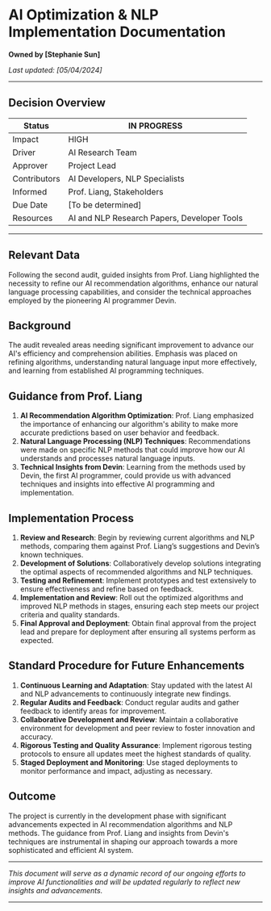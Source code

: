 # AI Optimization & NLP Implementation Documentation

**Owned by [Stephanie Sun]**

_Last updated: [05/04/2024]_

---

## Decision Overview

| Status       | IN PROGRESS                                 |
| ------------ | ------------------------------------------- |
| Impact       | HIGH                                        |
| Driver       | AI Research Team                            |
| Approver     | Project Lead                                |
| Contributors | AI Developers, NLP Specialists              |
| Informed     | Prof. Liang, Stakeholders                   |
| Due Date     | [To be determined]                          |
| Resources    | AI and NLP Research Papers, Developer Tools |

---

## Relevant Data

Following the second audit, guided insights from Prof. Liang highlighted the necessity to refine our AI recommendation algorithms, enhance our natural language processing capabilities, and consider the technical approaches employed by the pioneering AI programmer Devin.

## Background

The audit revealed areas needing significant improvement to advance our AI's efficiency and comprehension abilities. Emphasis was placed on refining algorithms, understanding natural language input more effectively, and learning from established AI programming techniques.

## Guidance from Prof. Liang

1. **AI Recommendation Algorithm Optimization**: Prof. Liang emphasized the importance of enhancing our algorithm's ability to make more accurate predictions based on user behavior and feedback.
2. **Natural Language Processing (NLP) Techniques**: Recommendations were made on specific NLP methods that could improve how our AI understands and processes natural language inputs.
3. **Technical Insights from Devin**: Learning from the methods used by Devin, the first AI programmer, could provide us with advanced techniques and insights into effective AI programming and implementation.

## Implementation Process

1. **Review and Research**: Begin by reviewing current algorithms and NLP methods, comparing them against Prof. Liang’s suggestions and Devin’s known techniques.
2. **Development of Solutions**: Collaboratively develop solutions integrating the optimal aspects of recommended algorithms and NLP techniques.
3. **Testing and Refinement**: Implement prototypes and test extensively to ensure effectiveness and refine based on feedback.
4. **Implementation and Review**: Roll out the optimized algorithms and improved NLP methods in stages, ensuring each step meets our project criteria and quality standards.
5. **Final Approval and Deployment**: Obtain final approval from the project lead and prepare for deployment after ensuring all systems perform as expected.

## Standard Procedure for Future Enhancements

1. **Continuous Learning and Adaptation**: Stay updated with the latest AI and NLP advancements to continuously integrate new findings.
2. **Regular Audits and Feedback**: Conduct regular audits and gather feedback to identify areas for improvement.
3. **Collaborative Development and Review**: Maintain a collaborative environment for development and peer review to foster innovation and accuracy.
4. **Rigorous Testing and Quality Assurance**: Implement rigorous testing protocols to ensure all updates meet the highest standards of quality.
5. **Staged Deployment and Monitoring**: Use staged deployments to monitor performance and impact, adjusting as necessary.

## Outcome

The project is currently in the development phase with significant advancements expected in AI recommendation algorithms and NLP methods. The guidance from Prof. Liang and insights from Devin's techniques are instrumental in shaping our approach towards a more sophisticated and efficient AI system.

---

*This document will serve as a dynamic record of our ongoing efforts to improve AI functionalities and will be updated regularly to reflect new insights and advancements.*

---